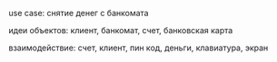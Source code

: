 use case: снятие денег с банкомата

идеи объектов: клиент, банкомат, счет, банковская карта

взаимодействие: счет, клиент, пин код, деньги, клавиатура, экран